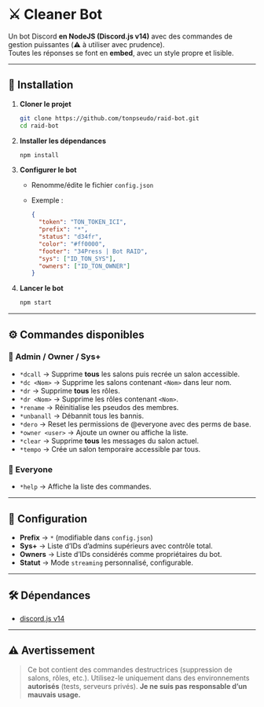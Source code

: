 

# ⚔️ Cleaner Bot

Un bot Discord **en NodeJS (Discord.js v14)** avec des commandes de gestion puissantes (⚠️ à utiliser avec prudence).  
Toutes les réponses se font en **embed**, avec un style propre et lisible.

---

## 🚀 Installation

1. **Cloner le projet**
   ```bash
   git clone https://github.com/tonpseudo/raid-bot.git
   cd raid-bot


2. **Installer les dépendances**

   ```bash
   npm install
   ```

3. **Configurer le bot**

   * Renomme/édite le fichier `config.json`
   * Exemple :

     ```json
     {
       "token": "TON_TOKEN_ICI",
       "prefix": "*",
       "status": "d34fr",
       "color": "#ff0000",
       "footer": "34Press | Bot RAID",
       "sys": ["ID_TON_SYS"],
       "owners": ["ID_TON_OWNER"]
     }
     ```

4. **Lancer le bot**

   ```bash
   npm start
   ```

---

## ⚙️ Commandes disponibles

### 🔨 Admin / Owner / Sys+

* `*dcall` → Supprime **tous** les salons puis recrée un salon accessible.
* `*dc <Nom>` → Supprime les salons contenant `<Nom>` dans leur nom.
* `*dr` → Supprime **tous** les rôles.
* `*dr <Nom>` → Supprime les rôles contenant `<Nom>`.
* `*rename` → Réinitialise les pseudos des membres.
* `*unbanall` → Débannit tous les bannis.
* `*dero` → Reset les permissions de @everyone avec des perms de base.
* `*owner <user>` → Ajoute un owner ou affiche la liste.
* `*clear` → Supprime **tous** les messages du salon actuel.
* `*tempo` → Crée un salon temporaire accessible par tous.

### 📖 Everyone

* `*help` → Affiche la liste des commandes.

---

## 📌 Configuration

* **Prefix** → `*` (modifiable dans `config.json`)
* **Sys+** → Liste d’IDs d’admins supérieurs avec contrôle total.
* **Owners** → Liste d’IDs considérés comme propriétaires du bot.
* **Statut** → Mode `streaming` personnalisé, configurable.

---

## 🛠️ Dépendances

* [discord.js v14](https://discord.js.org/)

---

## ⚠️ Avertissement

> Ce bot contient des commandes destructrices (suppression de salons, rôles, etc.).
> Utilisez-le uniquement dans des environnements **autorisés** (tests, serveurs privés).
> **Je ne suis pas responsable d’un mauvais usage.**

````
